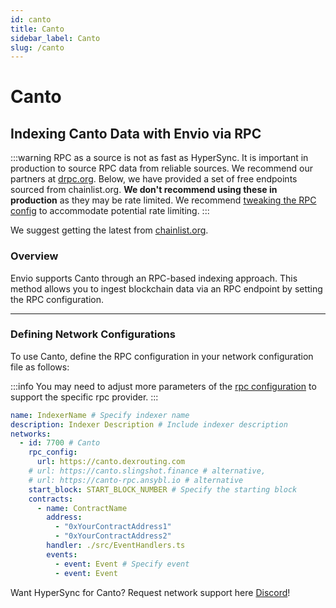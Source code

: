```yaml
---
id: canto
title: Canto
sidebar_label: Canto
slug: /canto
---
```


# Canto

## Indexing Canto Data with Envio via RPC

:::warning
RPC as a source is not as fast as HyperSync. It is important in production to source RPC data from reliable sources. We recommend our partners at [drpc.org](https://drpc.org). Below, we have provided a set of free endpoints sourced from chainlist.org. **We don't recommend using these in production** as they may be rate limited. We recommend [tweaking the RPC config](./rpc-sync) to accommodate potential rate limiting.
:::

We suggest getting the latest from [chainlist.org](https://chainlist.org).

### Overview

Envio supports Canto through an RPC-based indexing approach. This method allows you to ingest blockchain data via an RPC endpoint by setting the RPC configuration.

---

### Defining Network Configurations

To use Canto, define the RPC configuration in your network configuration file as follows:

:::info
You may need to adjust more parameters of the [rpc configuration](./rpc-sync) to support the specific rpc provider. 
:::

```yaml
name: IndexerName # Specify indexer name
description: Indexer Description # Include indexer description
networks:
  - id: 7700 # Canto
    rpc_config:
      url: https://canto.dexrouting.com 
    # url: https://canto.slingshot.finance # alternative,
    # url: https://canto-rpc.ansybl.io # alternative
    start_block: START_BLOCK_NUMBER # Specify the starting block
    contracts:
      - name: ContractName
        address:
          - "0xYourContractAddress1"
          - "0xYourContractAddress2"
        handler: ./src/EventHandlers.ts
        events:
          - event: Event # Specify event
          - event: Event
```

Want HyperSync for Canto? Request network support here [Discord](https://discord.gg/fztEvj79m3)!
